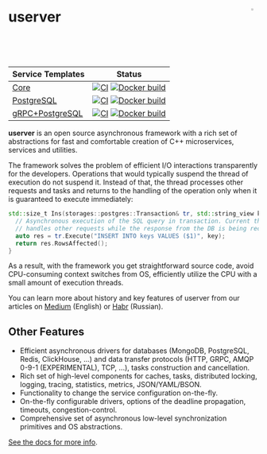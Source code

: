 # userver <img src="./scripts/docs/logo.svg" align='right' width="3%">

| Service Templates | Status |
|------------------------|-----|
| [Core](https://github.com/userver-framework/service_template) | [![CI](https://github.com/userver-framework/service_template/actions/workflows/ci.yml/badge.svg)](https://github.com/userver-framework/service_template/actions/workflows/ci.yml) [![Docker build](https://github.com/userver-framework/service_template/actions/workflows/docker.yaml/badge.svg)](https://github.com/userver-framework/service_template/actions/workflows/docker.yaml) |
| [PostgreSQL](https://github.com/userver-framework/pg_service_template) | [![CI](https://github.com/userver-framework/pg_service_template/actions/workflows/ci.yml/badge.svg)](https://github.com/userver-framework/pg_service_template/actions/workflows/ci.yml) [![Docker build](https://github.com/userver-framework/pg_service_template/actions/workflows/docker.yaml/badge.svg)](https://github.com/userver-framework/pg_service_template/actions/workflows/docker.yaml) |
| [gRPC+PostgreSQL](https://github.com/userver-framework/pg_grpc_service_template) | [![CI](https://github.com/userver-framework/pg_grpc_service_template/actions/workflows/ci.yml/badge.svg)](https://github.com/userver-framework/pg_grpc_service_template/actions/workflows/ci.yml) [![Docker build](https://github.com/userver-framework/pg_grpc_service_template/actions/workflows/docker.yaml/badge.svg)](https://github.com/userver-framework/pg_grpc_service_template/actions/workflows/docker.yaml) |

**userver** is an open source asynchronous framework with a rich set of abstractions
for fast and comfortable creation of C++ microservices, services and utilities.

The framework solves the problem of efficient I/O interactions transparently for
the developers. Operations that would typically suspend the thread of 
execution do not suspend it. Instead of that, the thread processes other
requests and tasks and returns to the handling of the operation only when it is
guaranteed to execute immediately: 

```cpp
std::size_t Ins(storages::postgres::Transaction& tr, std::string_view key) {
  // Asynchronous execution of the SQL query in transaction. Current thread
  // handles other requests while the response from the DB is being received:
  auto res = tr.Execute("INSERT INTO keys VALUES ($1)", key);
  return res.RowsAffected();
}
```

As a result, with the framework you get straightforward source code,
avoid CPU-consuming context switches from OS, efficiently
utilize the CPU with a small amount of execution threads.


You can learn more about history and key features of userver from our articles 
on [Medium](https://medium.com/p/d5d9c4204dc2) (English) 
or [Habr](https://habr.com/post/674902) (Russian).

## Other Features

* Efficient asynchronous drivers for databases (MongoDB, PostgreSQL, Redis, ClickHouse, ...)
  and data transfer protocols (HTTP, GRPC, AMQP 0-9-1 (EXPERIMENTAL), TCP, ...), tasks construction and
  cancellation.
* Rich set of high-level components for caches, tasks, distributed locking,
  logging, tracing, statistics, metrics, JSON/YAML/BSON.
* Functionality to change the service configuration on-the-fly.
* On-the-fly configurable drivers, options of the deadline propagation,
  timeouts, congestion-control.
* Comprehensive set of asynchronous low-level synchronization primitives and
  OS abstractions. 


[See the docs for more info](https://userver.tech/d6/d2f/md_en_index.html).
